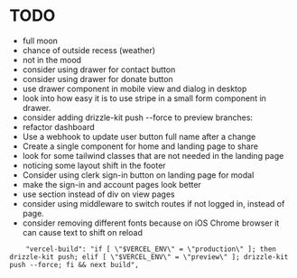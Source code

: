 # TODO

- full moon
- chance of outside recess (weather)
- not in the mood
- consider using drawer for contact button
- consider using drawer for donate button
- use drawer component in mobile view and dialog in desktop
- look into how easy it is to use stripe in a small form component in drawer.
- consider adding drizzle-kit push --force to preview branches:
- refactor dashboard
- Use a webhook to update user button full name after a change
- Create a single component for home and landing page to share
- look for some tailwind classes that are not needed in the landing page
- noticing some layout shift in the footer
- Consider using clerk sign-in button on landing page for modal
- make the sign-in and account pages look better
- use section instead of div on view pages
- consider using middleware to switch routes if not logged in, instead of page.
- consider removing different fonts because on iOS Chrome browser it can cause text to shift on reload

```
    "vercel-build": "if [ \"$VERCEL_ENV\" = \"production\" ]; then drizzle-kit push; elif [ \"$VERCEL_ENV\" = \"preview\" ]; drizzle-kit push --force; fi && next build",
```

